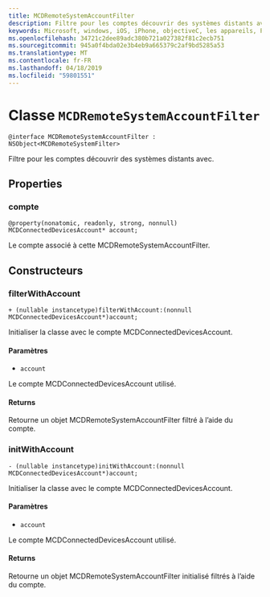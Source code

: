 ```yaml
---
title: MCDRemoteSystemAccountFilter
description: Filtre pour les comptes découvrir des systèmes distants avec.
keywords: Microsoft, windows, iOS, iPhone, objectiveC, les appareils, Project Rome connectés
ms.openlocfilehash: 34721c2dee89adc380b721a027382f81c2ecb751
ms.sourcegitcommit: 945a0f4bda02e3b4eb9a665379c2af9bd5285a53
ms.translationtype: MT
ms.contentlocale: fr-FR
ms.lasthandoff: 04/18/2019
ms.locfileid: "59801551"
---
```

# <a name="class-mcdremotesystemaccountfilter"></a>Classe `MCDRemoteSystemAccountFilter` 

```
@interface MCDRemoteSystemAccountFilter : NSObject<MCDRemoteSystemFilter>
```  

Filtre pour les comptes découvrir des systèmes distants avec.

## <a name="properties"></a>Properties

### <a name="account"></a>compte
`@property(nonatomic, readonly, strong, nonnull) MCDConnectedDevicesAccount* account;`

Le compte associé à cette MCDRemoteSystemAccountFilter.

## <a name="constructors"></a>Constructeurs

### <a name="filterwithaccount"></a>filterWithAccount
`+ (nullable instancetype)filterWithAccount:(nonnull MCDConnectedDevicesAccount*)account;`

Initialiser la classe avec le compte MCDConnectedDevicesAccount.

#### <a name="parameters"></a>Paramètres 
* `account` 

Le compte MCDConnectedDevicesAccount utilisé.

#### <a name="returns"></a>Returns
Retourne un objet MCDRemoteSystemAccountFilter filtré à l’aide du compte.

### <a name="initwithaccount"></a>initWithAccount
`- (nullable instancetype)initWithAccount:(nonnull MCDConnectedDevicesAccount*)account;`

Initialiser la classe avec le compte MCDConnectedDevicesAccount.

#### <a name="parameters"></a>Paramètres 
* `account` 

Le compte MCDConnectedDevicesAccount utilisé.

#### <a name="returns"></a>Returns
Retourne un objet MCDRemoteSystemAccountFilter initialisé filtrés à l’aide du compte.